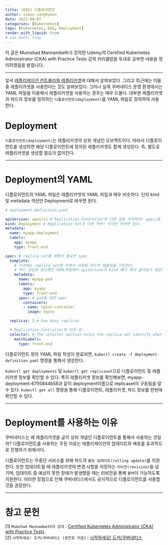 ```yaml
---
title: (K8S) 디플로이먼트
author: simon sanghyeon
date: 2022-08-07
categories: [Kubernetes]
tags: [Kubernetes, K8S, Deployment]
render_with_liquid: true
# use_math: true
---
```

이 글은 Mumshad Mannambeth가 강의한 Udemy의 Certified Kubernetes Administrator (CKA) with Practice Tests 강의 커리큘럼을 토대로 공부한 내용을 정리하였음을 밝힙니다.

---

앞서 [레플리케이션 컨트롤러와 레플리카셋](https://zerojsh00.github.io/posts/K8S_ReplicaSet/)에 대해서 살펴보았다.
그리고 최근에는 이들 중 레플리카셋을 사용한다는 것도 살펴보았다. 그러나 실제 쿠버네티스 운영 환경에서는 YAML 파일을 이용해서 레플리카셋을 사용하는 경우는 매우 드물다.
대부분 레플리카셋과 파드의 정보를 정의하는 `디플로이먼트(deployment)`를 YAML 파일로 정의하여 사용한다.

# Deployment
`디플로이먼트(deployment)`는 레플리카셋의 상위 개념인 오브젝트이다. 따라서 디플로이먼트를 생성하면 해당 디플로이먼트에 정의된 레플리카셋도 함께 생성된다. 즉, 별도로 레플리카셋을 생성할 필요가 없어진다.

---

# Deployment의 YAML
디플로이먼트의 YAML 파일은 레플리카셋의 YAML 파일과 매우 비슷하다. 단지 kind 및 metadata 섹션만 Deployment로 바꾸면 된다.

```yaml
# deployment-definition.yaml

apiVersion: apps/v1 # Replication Controller와 다른 점을 주의하자! apps/를 붙여야한다!
kind: Deployment # Replication Set과 다른 부분! 이것만 바꾸면 된다.
metadata:
  name: myapp-deployment
  labels:
    app: myapp
    type: front-end

spec: # replica set를 위해서 필요한 spec
  template:
    # 이곳에는 replica set에 의해서 사용될 파드의 템플릿을 기입한다.
    # 파드 생성에 필요했던 YAML파일에서 apiVersion과 kind 빼고 복사 붙여넣기 해온다.
    metadata:
      name: myapp-pod
      labels:
        app: myapp
        type: front-end
      spec: # pod에 대한 spec
        containers:
        - name: nginx-container
          image: nginx

  replicas: 3 # how many replicas

  # Replication Controller와 다른 점
  selector: # The selector section helps the replica set identify what pods fall under it.
    matchLabels:
      type: front-end
```

디플로이먼트 정의 YAML 파일 작성이 완료되면, `kubectl create -f deployment-definition.yaml` 명령을 통해서 생성한다.

`kubectl get deployments` 및 `kubectl get replicaset`으로 디플로이먼트 및 레플리카셋 정보를 확인할 수 있다.
특히 레플리카셋 정보를 확인해보면, myapp-deployment-6795844b58과 같이 deployment이름으로 replicaset이 구동됨을 알 수 있다.
`kubectl get all` 명령을 통해 디플로이먼트, 레플리카셋, 파드 정보를 한번에 확인할 수 있다.

---

# Deployment를 사용하는 이유
쿠버네티스는 왜 레플리카셋을 굳이 상위 개념인 디플로이먼트를 통해서 사용하는 것일까?
디플로이먼트를 사용하는 주된 이유는 애플리케이션의 업데이트와 배포를 효과적으로 진행하기 위해서다.

디플로이먼트는 무중단 서비스를 위해 파드의 `롤링 업데이트(rolling update)`를 지원한다.
또한 업데이트될 때 레플리카셋의 변경 사항을 저장하는 `리비전(revision)`을 남기며, 업데이트 중 예상치 못한 장애가 발생했을 때는 리비전을 통해 `롤백`이 가능하도록 지원한다.
이러한 장점으로 인해 쿠버네티스에서도 공식적으로 디플로이먼트를 사용할 것을 권장한다.

---

# 참고 문헌

[1] `Mumshad Mannambeth의 강의` : [Certified Kubernetes Administrator (CKA) with Practice Tests](https://www.udemy.com/course/certified-kubernetes-administrator-with-practice-tests/)<br>
[2] `시작하세요! 도커/쿠버네티스 (용찬호 지음)` : [시작하세요! 도커/쿠버네티스](http://www.yes24.com/Product/Goods/84927385)<br>
